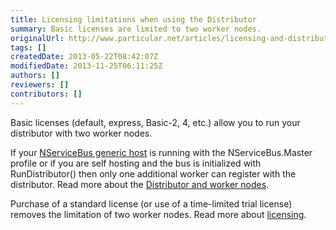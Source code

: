 ```yaml
---
title: Licensing limitations when using the Distributor
summary: Basic licenses are limited to two worker nodes.
originalUrl: http://www.particular.net/articles/licensing-and-distribution
tags: []
createdDate: 2013-05-22T08:42:07Z
modifiedDate: 2013-11-25T06:11:25Z
authors: []
reviewers: []
contributors: []
---
```


Basic licenses (default, express, Basic-2, 4, etc.) allow you to run your distributor with two worker nodes.

If your [NServiceBus generic host](the-nservicebus-host.md) is running with the NServiceBus.Master profile or if you are self hosting and the bus is initialized with RunDistributor() then only one additional worker can register with the distributor. Read more about the [Distributor and worker nodes](particular.net/articles/load-balancing-with-the-distributor).

Purchase of a standard license (or use of a time-limited trial license) removes the limitation of two worker nodes. Read more about
[licensing](particular.net/licensing).

